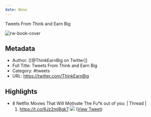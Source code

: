 ```yaml
---
date: None
---
```

Tweets From Think and Earn Big

![rw-book-cover](https://pbs.twimg.com/profile_images/1603645646761623559/47Goy2Zo.jpg)

## Metadata
- Author: [[@ThinkEarnBig on Twitter]]
- Full Title: Tweets From Think and Earn Big
- Category: #tweets
- URL: https://twitter.com/ThinkEarnBig

## Highlights
- 8 Netflix Movies That Will Motivate The Fu*k out of you: | Thread |
  1. https://t.co/6Jz2mjBgk7
  ![](https://pbs.twimg.com/media/FzSQ0AnaIAEvmY_.jpg) ([View Tweet](https://twitter.com/ThinkEarnBig/status/1672128628287766533))
